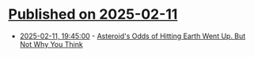 # [Published on 2025-02-11](index.md)

* [2025-02-11, 19:45:00](https://soylentnews.org/article.pl?sid=25/02/10/133233&from=rss) - [Asteroid's Odds of Hitting Earth Went Up. But Not Why You Think](https://soylentnews.org/article.pl?sid=25/02/10/133233&from=rss)
